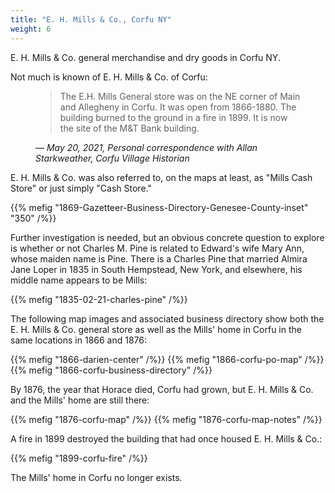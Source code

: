 ```yaml
---
title: "E. H. Mills & Co., Corfu NY"
weight: 6
---
```


E. H. Mills & Co. general merchandise and dry goods in Corfu NY.

<!--more-->

Not much is known of E. H. Mills & Co. of Corfu:

<figure>
<blockquote>
The E.H. Mills General store was on the NE corner of Main and Allegheny in Corfu.  It was open from 1866-1880. The building burned to the ground in a fire in 1899.  It is now the site of the M&T Bank building.
</blockquote>
<figcaption>
— <cite>May 20, 2021, Personal correspondence with Allan Starkweather, Corfu Village Historian</cite>
</figcaption>
</figure>

E. H. Mills & Co. was also referred to, on the maps at least, as "Mills Cash Store" or just simply "Cash Store."

{{% mefig "1869-Gazetteer-Business-Directory-Genesee-County-inset" "350" /%}}

Further investigation is needed, but an obvious concrete question to explore is whether or not Charles M. Pine is related to Edward's wife Mary Ann, whose maiden name is Pine. There is a Charles Pine that married Almira Jane Loper in 1835 in South Hempstead, New York, and elsewhere, his middle name appears to be Mills:

{{% mefig "1835-02-21-charles-pine" /%}}

The following map images and associated business directory show both the E. H. Mills & Co. general store as well as the Mills' home in Corfu in the same locations in 1866 and 1876:

{{% mefig "1866-darien-center" /%}}
{{% mefig "1866-corfu-po-map" /%}}
{{% mefig "1866-corfu-business-directory"  /%}}

By 1876, the year that Horace died, Corfu had grown, but E. H. Mills & Co. and the Mills' home are still there:

{{% mefig "1876-corfu-map"  /%}}
{{% mefig "1876-corfu-map-notes" /%}}

A fire in 1899 destroyed the building that had once housed E. H. Mills & Co.:

{{% mefig "1899-corfu-fire" /%}}

The Mills' home in Corfu no longer exists.
